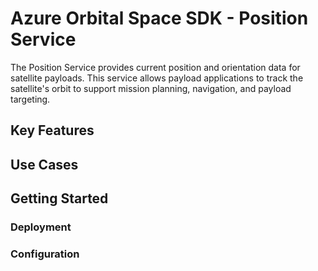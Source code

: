 # Azure Orbital Space SDK - Position Service

The Position Service provides current position and orientation data for satellite payloads. This service allows payload applications to track the satellite's orbit to support mission planning, navigation, and payload targeting.

## Key Features

## Use Cases

## Getting Started

### Deployment

### Configuration

<!-- TODO: Finish this documentation -->